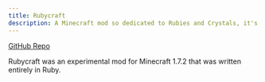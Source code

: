 ```yaml
---
title: Rubycraft
description: A Minecraft mod so dedicated to Rubies and Crystals, it's written in Ruby!
---
```


[GitHub Repo](https://github.com/keplersj/Rubycraft)

Rubycraft was an experimental mod for Minecraft 1.7.2 that was written entirely in Ruby.

